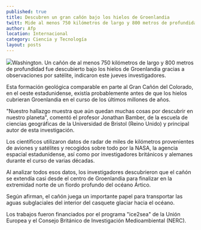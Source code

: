 ```yaml
---
published: true
title: Descubren un gran cañón bajo los hielos de Groenlandia
twitt: Mide al menos 750 kilómetros de largo y 800 metros de profundidad. Fue hallado gracias a observaciones por satélite.
author: Afp
location: Internacional
category: Ciencia y Tecnología
layout: posts
---
```


![](http://i.imgur.com/amHjPoxm.jpg)Washington. Un cañón de al menos 750 kilómetros de largo y 800 metros de profundidad fue descubierto bajo los hielos de Groenlandia gracias a observaciones por satélite, indicaron este jueves investigadores.

Esta formación geológica comparable en parte al Gran Cañón del Colorado, en el oeste estadunidense, existía probablemente antes de que los hielos cubrieran Groenlandia en el curso de los últimos millones de años.

"Nuestro hallazgo muestra que aún quedan muchas cosas por descubrir en nuestro planeta", comentó el profesor Jonathan Bamber, de la escuela de ciencias geográficas de la Universidad de Bristol (Reino Unido) y principal autor de esta investigación.

Los científicos utilizaron datos de radar de miles de kilómetros provenientes de aviones y satélites y recogidos sobre todo por la NASA, la agencia espacial estadunidense, así como por investigadores británicos y alemanes durante el curso de varias décadas.

Al analizar todos esos datos, los investigadores descubrieron que el cañón se extendía casi desde el centro de Groenlandia para finalizar en la extremidad norte de un fiordo profundo del océano Ártico.

Según afirman, el cañón juega un importante papel para transportar las aguas subglaciales del interior del casquete glaciar hacia el océano.

Los trabajos fueron financiados por el programa "ice2sea" de la Unión Europea y el Consejo Británico de Investigación Medioambiental (NERC).
